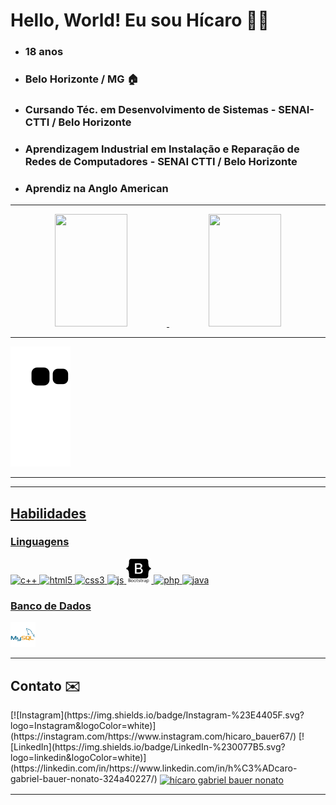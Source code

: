 <div>
  <h1> Hello, World! Eu sou Hícaro 🖖🏻</h1>
  <ul type="disc">
    <li> <h3> 18 anos </h3> </li>
    <li> <h3> Belo Horizonte / MG 🏠 </h3></li>
    <li> <h3> Cursando Téc. em Desenvolvimento de Sistemas - SENAI-CTTI / Belo Horizonte </h3> </li>
    <li> <h3> Aprendizagem Industrial em Instalação e Reparação de Redes de Computadores - SENAI CTTI / Belo Horizonte </h3> </li>
    <li> <h3> Aprendiz na Anglo American 
  </ul>
</div>
<hr/>
<div align="center"> 
  <a href="https://github.com/Hicaro-Bauer"> 
  <img height="180em" width="48%" src="https://github-readme-stats.vercel.app/api?username=Hicaro-Bauer&show_icons=true&bg_color=0,0B1726,0E3A73&hide_border=true&title_color=fff&text_color=fff%22&include_all_commits=true&count_private=true%22%20style=%22max-width:%20100%;"/>   
  <img height="180em" width="48%" src="https://github-readme-stats.vercel.app/api/top-langs/?username=Hicaro-Bauer&layout=compact&langs_count=7&bg_color=0,0B1726,0E3A73&title_color=fff&text_color=fff&hide_border=true%22%20style=%22max-width:%20100%;"/> 
</div>
 <hr/>

![snake gif](https://github.com/Hicaro-Bauer/Hicaro-Bauer/blob/output/github-contribution-grid-snake.svg)
  
<hr/>
<hr/>
<div>
  <h2> Habilidades </h2>
  <h3> Linguagens </h3>
  <img width="40" height="40" alt="c++" src="https://cdn.jsdelivr.net/gh/devicons/devicon/icons/cplusplus/cplusplus-original.svg" />
  <img width="40" height="40" alt="html5" src="https://cdn.jsdelivr.net/gh/devicons/devicon/icons/html5/html5-original.svg" />
  <img width="40" height="40" alt="css3" src="https://cdn.jsdelivr.net/gh/devicons/devicon/icons/css3/css3-original.svg" />
  <img width="40" height="40" alt="js" src="https://cdn.jsdelivr.net/gh/devicons/devicon/icons/javascript/javascript-original.svg" />
  <img src="https://raw.githubusercontent.com/devicons/devicon/master/icons/bootstrap/bootstrap-plain-wordmark.svg" alt="bootstrap" width="40" height="40"/>
  <img src="https://user-images.githubusercontent.com/105173431/209451529-e8efb7ce-e6fe-4992-ad0f-1e0c889a1bcc.png" alt="php" width="40" height="40"/>
  <img src="https://user-images.githubusercontent.com/105173431/209451624-e3fb49e9-1235-4e90-8c78-f7057ca207d1.png" alt="java" width="40" height="40"/>
  <h3> Banco de Dados </h3>
  <p align="left"> <a href="https://www.mysql.com/" target="_blank" rel="noreferrer"> <img  src="https://raw.githubusercontent.com/devicons/devicon/master/icons/mysql/mysql-original-wordmark.svg" alt="mysql" width="40" height="40"/> </a> </p>
  </div>
<hr/>
<div>
  <h2> Contato ✉️</h2>
  <p align="left">
[![Instagram](https://img.shields.io/badge/Instagram-%23E4405F.svg?logo=Instagram&logoColor=white)](https://instagram.com/https://www.instagram.com/hicaro_bauer67/) [![LinkedIn](https://img.shields.io/badge/LinkedIn-%230077B5.svg?logo=linkedin&logoColor=white)](https://linkedin.com/in/https://www.linkedin.com/in/h%C3%ADcaro-gabriel-bauer-nonato-324a40227/) </a>
<a href="https://www.instagram.com/hicaro_bauer67/" target="_blank"><img align="center" src="https://raw.githubusercontent.com/rahuldkjain/github-profile-readme-generator/master/src/images/icons/Social/instagram.svg" alt="hícaro gabriel bauer nonato" height="30" width="40" /></a>
</p>
</div>
<hr/>
